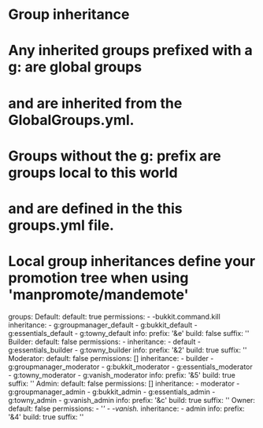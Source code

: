 # Group inheritance
#
# Any inherited groups prefixed with a g: are global groups
# and are inherited from the GlobalGroups.yml.
#
# Groups without the g: prefix are groups local to this world
# and are defined in the this groups.yml file.
#
# Local group inheritances define your promotion tree when using 'manpromote/mandemote'

groups:
  Default:
    default: true
    permissions:
    - -bukkit.command.kill
    inheritance:
    - g:groupmanager_default
    - g:bukkit_default
    - g:essentials_default
    - g:towny_default
    info:
      prefix: '&e'
      build: false
      suffix: ''
  Builder:
    default: false
    permissions:
    -
    inheritance:
    - default
    - g:essentials_builder
    - g:towny_builder
    info:
      prefix: '&2'
      build: true
      suffix: ''
  Moderator:
    default: false
    permissions: []
    inheritance:
    - builder
    - g:groupmanager_moderator
    - g:bukkit_moderator
    - g:essentials_moderator
    - g:towny_moderator
    - g:vanish_moderator
    info:
      prefix: '&5'
      build: true
      suffix: ''
  Admin:
    default: false
    permissions: []
    inheritance:
    - moderator
    - g:groupmanager_admin
    - g:bukkit_admin
    - g:essentials_admin
    - g:towny_admin
    - g:vanish_admin
    info:
      prefix: '&c'
      build: true
      suffix: ''
  Owner:
    default: false
    permissions:
    - '*'
    - -vanish.*
    inheritance:
    - admin
    info:
      prefix: '&4'
      build: true
      suffix: ''

